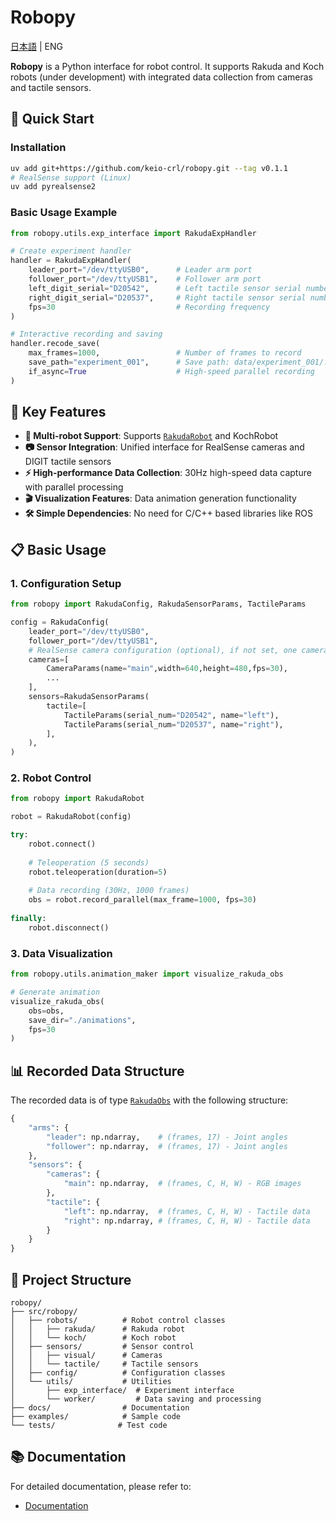# Robopy
[日本語](README.md) | ENG  

**Robopy** is a Python interface for robot control. It supports Rakuda and Koch robots (under development) with integrated data collection from cameras and tactile sensors.

## 🚀 Quick Start

### Installation

```bash
uv add git+https://github.com/keio-crl/robopy.git --tag v0.1.1
# RealSense support (Linux)
uv add pyrealsense2
```

### Basic Usage Example

```python
from robopy.utils.exp_interface import RakudaExpHandler

# Create experiment handler
handler = RakudaExpHandler(
    leader_port="/dev/ttyUSB0",      # Leader arm port
    follower_port="/dev/ttyUSB1",    # Follower arm port
    left_digit_serial="D20542",      # Left tactile sensor serial number
    right_digit_serial="D20537",     # Right tactile sensor serial number
    fps=30                           # Recording frequency
)

# Interactive recording and saving
handler.recode_save(
    max_frames=1000,                 # Number of frames to record
    save_path="experiment_001",      # Save path: data/experiment_001/...
    if_async=True                    # High-speed parallel recording
)
```

## 🤖 Key Features

- **🔄 Multi-robot Support**: Supports [`RakudaRobot`](src/robopy/robots/rakuda/rakuda_robot.py) and KochRobot
- **📷 Sensor Integration**: Unified interface for RealSense cameras and DIGIT tactile sensors
- **⚡ High-performance Data Collection**: 30Hz high-speed data capture with parallel processing
- **🎬 Visualization Features**: Data animation generation functionality
- **🛠 Simple Dependencies**: No need for C/C++ based libraries like ROS

## 📋 Basic Usage

### 1. Configuration Setup

```python
from robopy import RakudaConfig, RakudaSensorParams, TactileParams

config = RakudaConfig(
    leader_port="/dev/ttyUSB0",
    follower_port="/dev/ttyUSB1",
    # RealSense camera configuration (optional), if not set, one camera with name="main" is used automatically
    cameras=[
        CameraParams(name="main",width=640,height=480,fps=30),
        ...
    ],
    sensors=RakudaSensorParams(
        tactile=[
            TactileParams(serial_num="D20542", name="left"),
            TactileParams(serial_num="D20537", name="right"),
        ],
    ),
)
```

### 2. Robot Control

```python
from robopy import RakudaRobot

robot = RakudaRobot(config)

try:
    robot.connect()
    
    # Teleoperation (5 seconds)
    robot.teleoperation(duration=5)
    
    # Data recording (30Hz, 1000 frames)
    obs = robot.record_parallel(max_frame=1000, fps=30)
    
finally:
    robot.disconnect()
```

### 3. Data Visualization

```python
from robopy.utils.animation_maker import visualize_rakuda_obs

# Generate animation
visualize_rakuda_obs(
    obs=obs,
    save_dir="./animations",
    fps=30
)
```

## 📊 Recorded Data Structure

The recorded data is of type [`RakudaObs`](src/robopy/config/robot_config/rakuda_config.py) with the following structure:

```python
{
    "arms": {
        "leader": np.ndarray,    # (frames, 17) - Joint angles
        "follower": np.ndarray,  # (frames, 17) - Joint angles
    },
    "sensors": {
        "cameras": {
            "main": np.ndarray,  # (frames, C, H, W) - RGB images
        },
        "tactile": {
            "left": np.ndarray,  # (frames, C, H, W) - Tactile data
            "right": np.ndarray, # (frames, C, H, W) - Tactile data
        }
    }
}
```

## 📁 Project Structure

```
robopy/
├── src/robopy/
│   ├── robots/          # Robot control classes
│   │   ├── rakuda/      # Rakuda robot
│   │   └── koch/        # Koch robot
│   ├── sensors/         # Sensor control
│   │   ├── visual/      # Cameras
│   │   └── tactile/     # Tactile sensors
│   ├── config/          # Configuration classes
│   └── utils/           # Utilities
│       ├── exp_interface/  # Experiment interface
│       └── worker/         # Data saving and processing
├── docs/                # Documentation
├── examples/            # Sample code
└── tests/              # Test code
```

## 📚 Documentation

For detailed documentation, please refer to:

- [Documentation](https://keio-crl.github.io/robopy/)